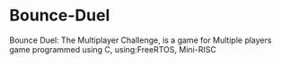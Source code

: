 # Bounce-Duel
Bounce Duel: The Multiplayer Challenge, is a game for Multiple players game programmed using C, using:FreeRTOS, Mini-RISC 
